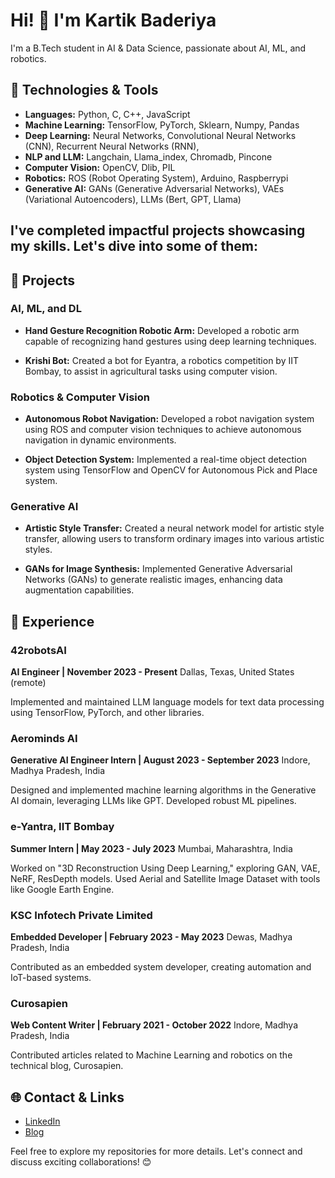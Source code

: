 # Hi! 👋 I'm Kartik Baderiya

I'm a B.Tech student in AI & Data Science, passionate about AI, ML, and robotics. 

## 🔧 Technologies & Tools
- **Languages:** Python, C, C++, JavaScript
- **Machine Learning:** TensorFlow, PyTorch, Sklearn, Numpy, Pandas
- **Deep Learning:** Neural Networks, Convolutional Neural Networks (CNN), Recurrent Neural Networks (RNN), 
- **NLP and LLM:** Langchain, Llama_index, Chromadb, Pincone
- **Computer Vision:** OpenCV, Dlib, PIL
- **Robotics:** ROS (Robot Operating System), Arduino, Raspberrypi 
- **Generative AI:** GANs (Generative Adversarial Networks), VAEs (Variational Autoencoders), LLMs (Bert, GPT, Llama)

## I've completed impactful projects showcasing my skills. Let's dive into some of them:

## 🚀 Projects

### AI, ML, and DL
- **Hand Gesture Recognition Robotic Arm:** Developed a robotic arm capable of recognizing hand gestures using deep learning techniques.

- **Krishi Bot:** Created a bot for Eyantra, a robotics competition by IIT Bombay, to assist in agricultural tasks using computer vision.

### Robotics & Computer Vision
- **Autonomous Robot Navigation:** Developed a robot navigation system using ROS and computer vision techniques to achieve autonomous navigation in dynamic environments.

- **Object Detection System:** Implemented a real-time object detection system using TensorFlow and OpenCV for Autonomous Pick and Place system.

### Generative AI
- **Artistic Style Transfer:** Created a neural network model for artistic style transfer, allowing users to transform ordinary images into various artistic styles.

- **GANs for Image Synthesis:** Implemented Generative Adversarial Networks (GANs) to generate realistic images, enhancing data augmentation capabilities.

## 💼 Experience

### 42robotsAI
**AI Engineer | November 2023 - Present**
Dallas, Texas, United States (remote)

Implemented and maintained LLM language models for text data processing using TensorFlow, PyTorch, and other libraries.

### Aerominds AI
**Generative AI Engineer Intern | August 2023 - September 2023**
Indore, Madhya Pradesh, India

Designed and implemented machine learning algorithms in the Generative AI domain, leveraging LLMs like GPT. Developed robust ML pipelines.

### e-Yantra, IIT Bombay
**Summer Intern | May 2023 - July 2023**
Mumbai, Maharashtra, India

Worked on "3D Reconstruction Using Deep Learning," exploring GAN, VAE, NeRF, ResDepth models. Used Aerial and Satellite Image Dataset with tools like Google Earth Engine.

### KSC Infotech Private Limited
**Embedded Developer | February 2023 - May 2023**
Dewas, Madhya Pradesh, India

Contributed as an embedded system developer, creating automation and IoT-based systems.

### Curosapien
**Web Content Writer | February 2021 - October 2022**
Indore, Madhya Pradesh, India

Contributed articles related to Machine Learning and robotics on the technical blog, Curosapien.

## 🌐 Contact & Links
- [LinkedIn](https://www.linkedin.com/in/kartikbaderiya)
- [Blog](https://curosapien.blogspot.com/)

Feel free to explore my repositories for more details. Let's connect and discuss exciting collaborations! 😊
